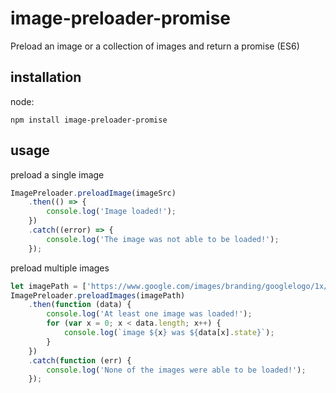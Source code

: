 # image-preloader-promise
Preload an image or a collection of images and return a promise (ES6)

## installation

node:
```
npm install image-preloader-promise
```

## usage

preload a single image
```js
ImagePreloader.preloadImage(imageSrc)
	.then(() => {
		console.log('Image loaded!');		
	})
	.catch((error) => {
		console.log('The image was not able to be loaded!');
	});
```

preload multiple images
```js
let imagePath = ['https://www.google.com/images/branding/googlelogo/1x/googlelogo_color_272x92dp.png', 'http://somesite/someimage.gif'];
ImagePreloader.preloadImages(imagePath)
	.then(function (data) {
		console.log('At least one image was loaded!');
		for (var x = 0; x < data.length; x++) {
			console.log(`image ${x} was ${data[x].state}`);
		}
	})
	.catch(function (err) {
		console.log('None of the images were able to be loaded!');
	});
```